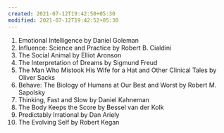 ```yaml
---
created: 2021-07-12T19:42:50+05:30
modified: 2021-07-12T19:42:52+05:30
---
```


1. Emotional Intelligence by Daniel Goleman
2. Influence: Science and Practice by Robert B. Cialdini
3. The Social Animal by Elliot Aronson
4. The Interpretation of Dreams by Sigmund Freud
5. The Man Who Mistook His Wife for a Hat and Other Clinical Tales by Oliver Sacks
6. Behave: The Biology of Humans at Our Best and Worst by Robert M. Sapolsky
7. Thinking, Fast and Slow by Daniel Kahneman
8. The Body Keeps the Score by Bessel van der Kolk
9. Predictably Irrational by Dan Ariely
10. The Evolving Self by Robert Kegan
